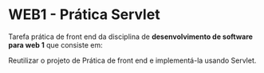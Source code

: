 # WEB1 - Prática Servlet

Tarefa prática de front end da disciplina de **desenvolvimento de software para web 1** que consiste em:

Reutilizar o projeto de Prática de front end e implementá-la usando Servlet.